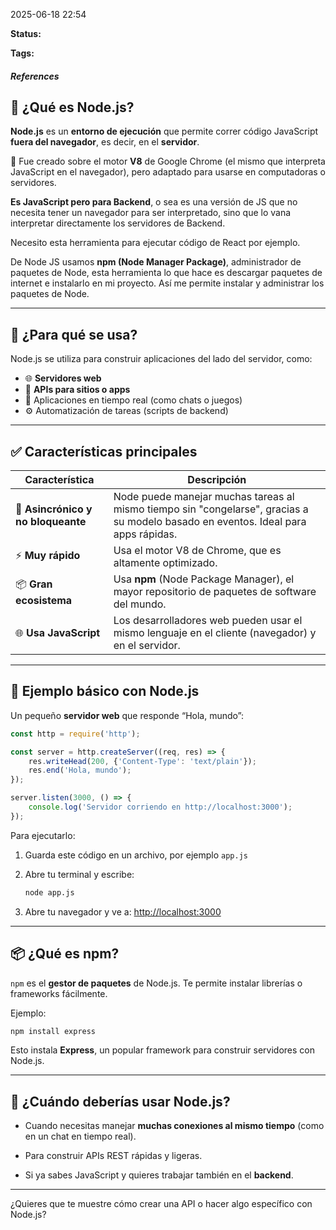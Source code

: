 2025-06-18 22:54

**Status:**

**Tags:**
##### **References**

## 🚀 ¿Qué es Node.js?

**Node.js** es un **entorno de ejecución** que permite correr código JavaScript **fuera del navegador**, es decir, en el **servidor**.

🔧 Fue creado sobre el motor **V8** de Google Chrome (el mismo que interpreta JavaScript en el navegador), pero adaptado para usarse en computadoras o servidores.

**Es JavaScript pero para Backend**, o sea es una versión de JS que no necesita tener un navegador para ser interpretado, sino que lo vana  interpretar directamente los servidores de Backend.

Necesito esta herramienta para ejecutar código de React por ejemplo.

De Node JS usamos **npm (Node Manager Package)**, administrador de paquetes de Node, esta herramienta lo que hace es descargar paquetes de internet e instalarlo en mi proyecto. Así me permite instalar y administrar los paquetes de Node.

---
## 🧠 ¿Para qué se usa?

Node.js se utiliza para construir aplicaciones del lado del servidor, como:

- 🌐 **Servidores web**
- 🛒 **APIs para sitios o apps**
- 📡 Aplicaciones en tiempo real (como chats o juegos)
- ⚙️ Automatización de tareas (scripts de backend)    

---

## ✅ Características principales

| Característica                     | Descripción                                                                                                                        |
| ---------------------------------- | ---------------------------------------------------------------------------------------------------------------------------------- |
| 🧵 **Asincrónico y no bloqueante** | Node puede manejar muchas tareas al mismo tiempo sin "congelarse", gracias a su modelo basado en eventos. Ideal para apps rápidas. |
| ⚡ **Muy rápido**                   | Usa el motor V8 de Chrome, que es altamente optimizado.                                                                            |
| 📦 **Gran ecosistema**             | Usa **npm** (Node Package Manager), el mayor repositorio de paquetes de software del mundo.                                        |
| 🌐 **Usa JavaScript**              | Los desarrolladores web pueden usar el mismo lenguaje en el cliente (navegador) y en el servidor.                                  |

---

## 🧪 Ejemplo básico con Node.js

Un pequeño **servidor web** que responde “Hola, mundo”:

```javascript
const http = require('http');

const server = http.createServer((req, res) => {
    res.writeHead(200, {'Content-Type': 'text/plain'});
    res.end('Hola, mundo');
});

server.listen(3000, () => {
    console.log('Servidor corriendo en http://localhost:3000');
});
```

Para ejecutarlo:

1. Guarda este código en un archivo, por ejemplo `app.js`
    
2. Abre tu terminal y escribe:
    
    ```bash
    node app.js
    ```
    
3. Abre tu navegador y ve a: [http://localhost:3000](http://localhost:3000/)
    

---

## 📦 ¿Qué es npm?

`npm` es el **gestor de paquetes** de Node.js. Te permite instalar librerías o frameworks fácilmente.

Ejemplo:

```bash
npm install express
```

Esto instala **Express**, un popular framework para construir servidores con Node.js.

---

## 🎯 ¿Cuándo deberías usar Node.js?

- Cuando necesitas manejar **muchas conexiones al mismo tiempo** (como en un chat en tiempo real).
    
- Para construir APIs REST rápidas y ligeras.
    
- Si ya sabes JavaScript y quieres trabajar también en el **backend**.
    

---

¿Quieres que te muestre cómo crear una API o hacer algo específico con Node.js?


